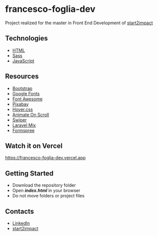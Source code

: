 # francesco-foglia-dev

Project realized for the master in Front End Development of [start2impact](https://www.start2impact.it/)

## Technologies

* [HTML](https://html.spec.whatwg.org/)
* [Sass](https://sass-lang.com/)
* [JavaScript](https://developer.mozilla.org/en-US/docs/Web/JavaScript)

## Resources

* [Bootstrap](https://getbootstrap.com/)
* [Google Fonts](https://fonts.google.com/)
* [Font Awesome](https://fontawesome.com/)
* [Pixabay](https://pixabay.com/)
* [Hover.css](https://ianlunn.github.io/Hover/)
* [Animate On Scroll](https://michalsnik.github.io/aos/)
* [Swiper](https://swiperjs.com/)
* [Laravel Mix](https://laravel-mix.com/)
* [Formspree](https://formspree.io/)

## Watch it on Vercel

https://francesco-foglia-dev.vercel.app

## Getting Started

* Download the repository folder
* Open ***index.html*** in your browser
* Do not move folders or project files

## Contacts

* [LinkedIn](https://www.linkedin.com/in/foglia-francesco)
* [start2impact](https://talent.start2impact.it/profile/francesco-foglia)

